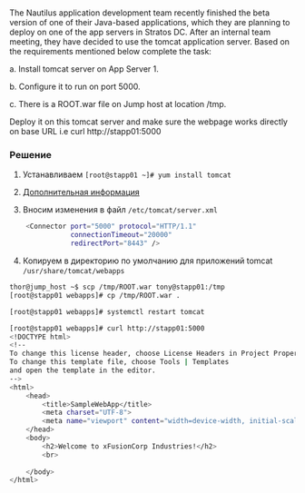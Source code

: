 # 

The Nautilus application development team recently finished the beta version of one of their Java-based applications, which they are planning to deploy on one of the app servers in Stratos DC. After an internal team meeting, they have decided to use the tomcat application server. Based on the requirements mentioned below complete the task:


a. Install tomcat server on App Server 1.

b. Configure it to run on port 5000.

c. There is a ROOT.war file on Jump host at location /tmp.

Deploy it on this tomcat server and make sure the webpage works directly on base URL i.e curl http://stapp01:5000
 


### Решение

1. Устанавливаем
`[root@stapp01 ~]# yum install tomcat`

2. [Дополнительная информация](../docs/tomcat_about.md)

3. Вносим изменения в файл `/etc/tomcat/server.xml`
```bash
    <Connector port="5000" protocol="HTTP/1.1"
               connectionTimeout="20000"
               redirectPort="8443" />
```
4. Копируем в директорию по умолчанию для приложений tomcat `/usr/share/tomcat/webapps`
```bash
thor@jump_host ~$ scp /tmp/ROOT.war tony@stapp01:/tmp
[root@stapp01 webapps]# cp /tmp/ROOT.war .

[root@stapp01 webapps]# systemctl restart tomcat

[root@stapp01 webapps]# curl http://stapp01:5000
<!DOCTYPE html>
<!--
To change this license header, choose License Headers in Project Properties.
To change this template file, choose Tools | Templates
and open the template in the editor.
-->
<html>
    <head>
        <title>SampleWebApp</title>
        <meta charset="UTF-8">
        <meta name="viewport" content="width=device-width, initial-scale=1.0">
    </head>
    <body>
        <h2>Welcome to xFusionCorp Industries!</h2>
        <br>
    
    </body>
</html>
```
